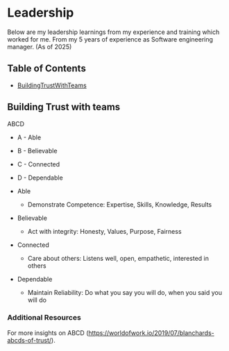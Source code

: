 # Leadership

Below are my leadership learnings from my experience and training which worked for me.
From my 5 years of experience as Software engineering manager. (As of 2025)

## Table of Contents

- [BuildingTrustWithTeams](#building-trust-with-teams)

## Building Trust with teams

ABCD

- A - Able
- B - Believable
- C - Connected
- D - Dependable

- Able 
    - Demonstrate Competence: Expertise, Skills, Knowledge, Results
- Believable  
    - Act with integrity: Honesty, Values, Purpose, Fairness
- Connected 
    - Care about others: Listens well, open, empathetic, interested in others
- Dependable 
    - Maintain Reliability: Do what you say you will do, when you said you will do

### Additional Resources

For more insights on ABCD (https://worldofwork.io/2019/07/blanchards-abcds-of-trust/).


